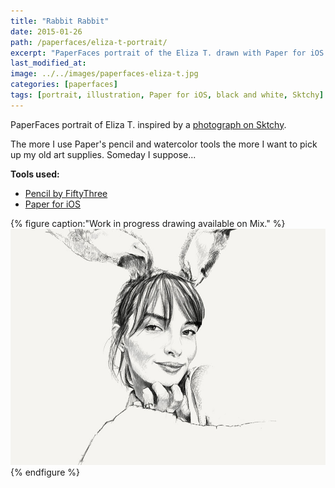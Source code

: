 ```yaml
---
title: "Rabbit Rabbit"
date: 2015-01-26
path: /paperfaces/eliza-t-portrait/
excerpt: "PaperFaces portrait of the Eliza T. drawn with Paper for iOS on an iPad."
last_modified_at: 
image: ../../images/paperfaces-eliza-t.jpg
categories: [paperfaces]
tags: [portrait, illustration, Paper for iOS, black and white, Sktchy]
---
```


PaperFaces portrait of Eliza T. inspired by a [photograph on Sktchy](https://sktchy.com/FsO57C).

The more I use Paper's pencil and watercolor tools the more I want to pick up my old art supplies. Someday I suppose...

**Tools used:**

- [Pencil by FiftyThree](https://www.amazon.com/FiftyThree-Digital-Stylus-Pencil-iPhone/dp/B01JJBUYR4/ref=as_li_ss_tl?keywords=pencil+53&qid=1550586265&s=gateway&sr=8-3&linkCode=ll1&tag=mademist-20&linkId=0134793cb840affff60f2e45a7f64678&language=en_US)
- [Paper for iOS](https://paper.bywetransfer.com/)

{% figure caption:"Work in progress drawing available on Mix." %}
[![Work in process screenshot](../../images/paperfaces-eliza-t-process-1-900.jpg)](https://mix.fiftythree.com/11098-Michael-Rose/1837294)
{% endfigure %}
